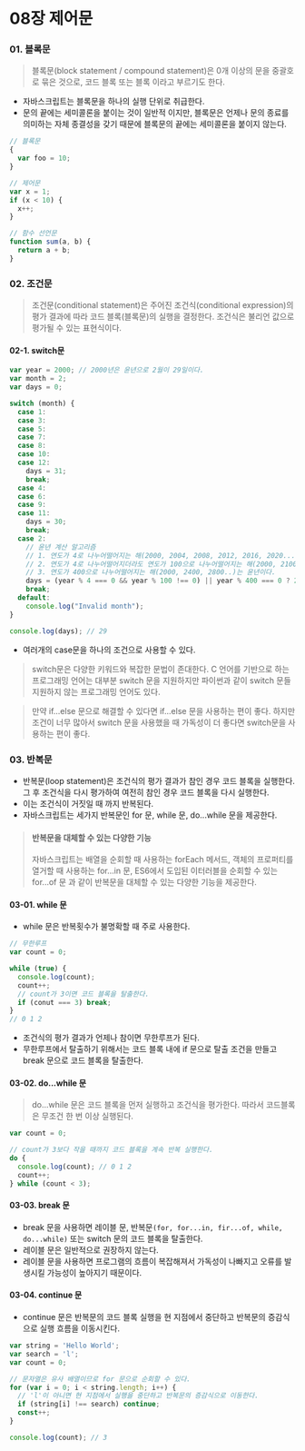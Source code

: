 # 08장 제어문

### 01. 블록문

> 블록문(block statement / compound statement)은 0개 이상의 문을 중괄호로 묶은 것으로, 코드 블록 또는 블록 이라고 부르기도 한다.

- 자바스크립트는 블록문을 하나의 실행 단위로 취급한다.
- 문의 끝에는 세미콜론을 붙이는 것이 일반적 이지만, 블록문은 언제나 문의 종료를 의미하는 자체 종결성을 갖기 때문에 블록문의 끝에는 세미콜론을 붙이지 않는다.

```js
// 블록문
{
  var foo = 10;
}

// 제어문
var x = 1;
if (x < 10) {
  x++;
}

// 함수 선언문
function sum(a, b) {
  return a + b;
}
```

### 02. 조건문

> 조건문(conditional statement)은 주어진 조건식(conditional expression)의 평가 결과에 따라 코드 블록(블록문)의 실행을 결정한다.
> 조건식은 불리언 값으로 평가될 수 있는 표현식이다.

#### 02-1. switch문

```js
var year = 2000; // 2000년은 윤년으로 2월이 29일이다.
var month = 2;
var days = 0;

switch (month) {
  case 1:
  case 3:
  case 5:
  case 7:
  case 8:
  case 10:
  case 12:
    days = 31;
    break;
  case 4:
  case 6:
  case 9:
  case 11:
    days = 30;
    break;
  case 2:
    // 윤년 계산 알고리즘
    // 1. 연도가 4로 나누어떨어지는 해(2000, 2004, 2008, 2012, 2016, 2020...)는 윤년이다.
    // 2. 연도가 4로 나누어떨어지더라도 연도가 100으로 나누어떨어지는 해(2000, 2100, 2200...)는 평년이다.
    // 3. 연도가 400으로 나누어떨어지는 해(2000, 2400, 2800..)는 윤년이다.
    days = (year % 4 === 0 && year % 100 !== 0) || year % 400 === 0 ? 29 : 28;
    break;
  default:
    console.log("Invalid month");
}

console.log(days); // 29
```

- 여러개의 case문을 하나의 조건으로 사용할 수 있다.

> switch문은 다양한 키워드와 복잡한 문법이 존대한다.
> C 언어를 기반으로 하는 프로그래밍 언어는 대부분 switch 문을 지원하지만 파이썬과 같이 switch 문들 지원하지 않는 프로그래밍 언어도 있다.

> 만약 if...else 문으로 해결할 수 있다면 if...else 문을 사용하는 편이 좋다. 하지만 조건이 너무 많아서 switch 문을 사용했을 때 가독성이 더 좋다면 switch문을 사용하는 편이 좋다.

### 03. 반복문

- 반복문(loop statement)은 조건식의 평가 결과가 참인 경우 코드 블록을 실행한다. 그 후 조건식을 다시 평가하여 여전히 참인 경우 코드 블록을 다시 실행한다.
- 이는 조건식이 거짓일 때 까지 반복된다.
- 자바스크립트는 세가지 반복문인 for 문, while 문, do...while 문을 제공한다.

> #### 반복문을 대체할 수 있는 다양한 기능
>
> 자바스크립트는 배열을 순회할 때 사용하는
> forEach 메서드,
> 객체의 프로퍼티를 열거할 때 사용하는 for...in 문,
> ES6에서 도입된 이터러블을 순회할 수 있는 for...of 문
> 과 같이 반복문을 대체할 수 있는 다양한 기능을 제공한다.

#### 03-01. while 문

- while 문은 반복횟수가 불명확할 때 주로 사용한다.

```js
// 무한루프
var count = 0;

while (true) {
  console.log(count);
  count++;
  // count가 3이면 코드 블록을 탈출한다.
  if (conut === 3) break;
}
// 0 1 2
```

- 조건식의 평가 결과가 언제나 참이면 무한루프가 된다.
- 무한루프에서 탈출하기 위해서는 코드 블록 내에 if 문으로 탈출 조건을 만들고 break 문으로 코드 블록을 탈출한다.

#### 03-02. do...while 문

> do...while 문은 코드 블록을 먼저 실행하고 조건식을 평가한다. 따라서 코드블록은 무조건 한 번 이상 실행된다.

```js
var count = 0;

// count가 3보다 작을 때까지 코드 블록을 계속 반복 실행한다.
do {
  console.log(count); // 0 1 2
  count++;
} while (count < 3);
```

#### 03-03. break 문

- break 문을 사용하면 레이블 문, 반복문`(for, for...in, fir...of, while, do...while)` 또는 switch 문의 코드 블록을 탈출한다.
- 레이블 문은 일반적으로 권장하지 않는다.
- 레이블 문을 사용하면 프로그램의 흐름이 복잡해져서 가독성이 나빠지고 오류를 발생시킬 가능성이 높아지기 때문이다.

#### 03-04. continue 문

- continue 문은 반복문의 코드 블록 실행을 현 지점에서 중단하고 반복문의 증감식으로 실행 흐름을 이동시킨다.

```js
var string = 'Hello World';
var search = 'l';
var count = 0;

// 문자열은 유사 배열이므로 for 문으로 순회할 수 있다.
for (var i = 0; i < string.length; i++) {
  // 'l'이 아니면 현 지점에서 실행을 중단하고 반복문의 증감식으로 이동한다.
  if (string[i] !== search) continue;
  const++;
}

console.log(count); // 3
```
